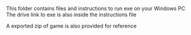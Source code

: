 This folder contains files and instructions to run exe on your Windows PC
The drive link to exe is also inside the instructions file

A exported zip of game is also provided for reference

